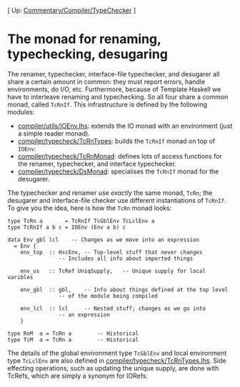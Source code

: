 
\[ Up: [Commentary/Compiler/TypeChecker](commentary/compiler/type-checker) \]


# The monad for renaming, typechecking, desugaring



The renamer, typechecker, interface-file typechecker, and desugarer all share a certain amount in common: they must report errors, handle environments, do I/O, etc.  Furthermore, because of Template Haskell we have to interleave renaming and typechecking.  So all four share a common monad, called `TcRnIf`.  This infrastructure is defined by the following modules:


- [compiler/utils/IOEnv.lhs](/trac/ghc/browser/ghc/compiler/utils/IOEnv.lhs): extends the IO monad with an environment (just a simple reader monad).
- [compiler/typecheck/TcRnTypes](/trac/ghc/browser/ghc/compiler/typecheck/TcRnTypes): builds the `TcRnIf` monad on top of `IOEnv`:
- [compiler/typecheck/TcRnMonad](/trac/ghc/browser/ghc/compiler/typecheck/TcRnMonad): defines lots of access functions for the renamer, typechecker, and interface typechecker.
- [compiler/typecheck/DsMonad](/trac/ghc/browser/ghc/compiler/typecheck/DsMonad): specialises the `TcRnIf` monad for the desugarer.


The typechecker and renamer use *exactly* the same monad, `TcRn`; the desugarer and interface-file checker use different instantiations of `TcRnIf`.  To give you the idea, here is how the `TcRn` monad looks:


```wiki
type TcRn a       = TcRnIf TcGblEnv TcLclEnv a
type TcRnIf a b c = IOEnv (Env a b) c

data Env gbl lcl	-- Changes as we move into an expression
  = Env {
	env_top	 :: HscEnv,	-- Top-level stuff that never changes
				-- Includes all info about imported things

	env_us   :: TcRef UniqSupply,	-- Unique supply for local varibles

	env_gbl  :: gbl,	-- Info about things defined at the top level
				-- of the module being compiled

	env_lcl  :: lcl		-- Nested stuff; changes as we go into 
				-- an expression
    }

type RnM  a = TcRn a		-- Historical
type TcM  a = TcRn a		-- Historical
```


The details of the global environment type `TcGblEnv` and local environment type `TcLclEnv` are also defined in [compiler/typecheck/TcRnTypes.lhs](/trac/ghc/browser/ghc/compiler/typecheck/TcRnTypes.lhs).  Side effecting operations, such as updating the unique supply, are done with TcRefs, which are simply a synonym for IORefs. 


